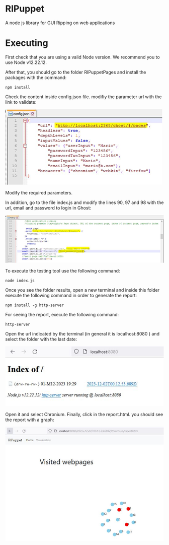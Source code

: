 # RIPuppet
A node js library for GUI Ripping on web applications

# Executing

First check that you are using a valid Node version. We recommend you to use Node v12.22.12.

After that, you should go to the folder RIPuppetPages and install the packages with the command:

```
npm install

```

Check the content inside config.json file. modifiy the parameter url with the link to validate:


![Alt text](configuration_config.JPG)

Modify the required parameters.

In addition, go to the file index.js and modify the lines 90, 97 and 98 with the url, email and password to login in Ghost:

![Alt text](configuracion_ripper_javascript.JPG)

To execute the testing tool use the following command:

```
node index.js

```

Once you see the folder results, open a new terminal and inside this folder execute the following command in order to generate the report:

```
npm install -g http-server

```

For seeing the report, execute the following command:

```
http-server

```

Open the url indicated by the terminal (in general it is localhost:8080 ) and select the folder with the last date:

![Alt text](folder_report.JPG)

 Open it and select Chronium. Finally, click in the report.html. you should see the report with a graph:

![Alt text](final_report.JPG)